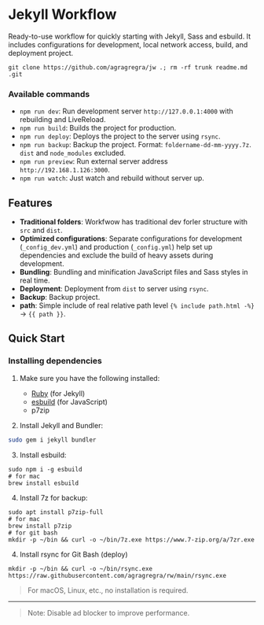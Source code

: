 # Jekyll Workflow

Ready-to-use workflow for quickly starting with Jekyll, Sass and esbuild. It includes configurations for development, local network access, build, and deployment project.

```
git clone https://github.com/agragregra/jw .; rm -rf trunk readme.md .git
```

### Available commands
- ```npm run dev```: Run development server ```http://127.0.0.1:4000``` with rebuilding and LiveReload.
- ```npm run build```: Builds the project for production.
- ```npm run deploy```: Deploys the project to the server using ```rsync```.
- ```npm run backup```: Backup the project. Format: ```foldername-dd-mm-yyyy.7z```. ```dist``` and ```node_modules``` excluded.
- ```npm run preview```: Run external server address ```http://192.168.1.126:3000```.
- ```npm run watch```: Just watch and rebuild without server up.

## Features

- **Traditional folders**: Workfwow has traditional dev forler structure with ```src``` and ```dist```.
- **Optimized configurations**: Separate configurations for development (`_config_dev.yml`) and production (`_config.yml`) help set up dependencies and exclude the build of heavy assets during development.
- **Bundling**: Bundling and minification JavaScript files and Sass styles in real time.
- **Deployment**: Deployment from ```dist``` to server using `rsync`.
- **Backup**: Backup project.
- **path**: Simple include of real relative path level ```{% include path.html -%}``` -> ```{{ path }}```.

## Quick Start

### Installing dependencies

1. Make sure you have the following installed:
   - [Ruby](https://www.ruby-lang.org/) (for Jekyll)
   - [esbuild](https://esbuild.github.io/) (for JavaScript)
   - p7zip

2. Install Jekyll and Bundler:
```bash
sudo gem i jekyll bundler
```

3. Install esbuild:
```
sudo npm i -g esbuild
# for mac
brew install esbuild
```

4. Install 7z for backup:
```
sudo apt install p7zip-full
# for mac
brew install p7zip
# for git bash
mkdir -p ~/bin && curl -o ~/bin/7z.exe https://www.7-zip.org/a/7zr.exe
```

4. Install rsync for Git Bash (deploy)

```mkdir -p ~/bin && curl -o ~/bin/rsync.exe https://raw.githubusercontent.com/agragregra/rw/main/rsync.exe```
> For macOS, Linux, etc., no installation is required.

---

> Note: Disable ad blocker to improve performance.
